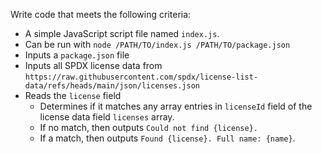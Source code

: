 Write code that meets the following criteria:

- A simple JavaScript script file named `index.js`.
- Can be run with `node /PATH/TO/index.js /PATH/TO/package.json`
- Inputs a `package.json` file
- Inputs all SPDX license data from `https://raw.githubusercontent.com/spdx/license-list-data/refs/heads/main/json/licenses.json`
- Reads the `license` field
  - Determines if it matches any array entries in `licenseId` field of the license data field `licenses` array.
  - If no match, then outputs `Could not find {license}.`
  - If a match, then outputs `Found {license}. Full name: {name}`.
